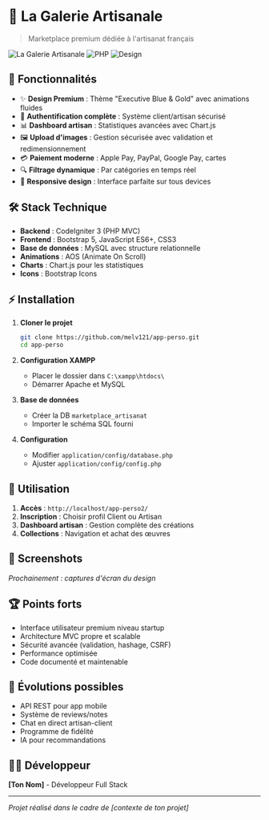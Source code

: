 # 🎨 La Galerie Artisanale

> Marketplace premium dédiée à l'artisanat français

![La Galerie Artisanale](https://img.shields.io/badge/Status-Ready%20for%20Production-success)
![PHP](https://img.shields.io/badge/PHP-CodeIgniter%203-blue)
![Design](https://img.shields.io/badge/Design-Executive%20Blue%20%26%20Gold-gold)

## 🚀 Fonctionnalités

- ✨ **Design Premium** : Thème "Executive Blue & Gold" avec animations fluides
- 🔐 **Authentification complète** : Système client/artisan sécurisé
- 📊 **Dashboard artisan** : Statistiques avancées avec Chart.js
- 🖼️ **Upload d'images** : Gestion sécurisée avec validation et redimensionnement
- 💳 **Paiement moderne** : Apple Pay, PayPal, Google Pay, cartes
- 🔍 **Filtrage dynamique** : Par catégories en temps réel
- 📱 **Responsive design** : Interface parfaite sur tous devices

## 🛠️ Stack Technique

- **Backend** : CodeIgniter 3 (PHP MVC)
- **Frontend** : Bootstrap 5, JavaScript ES6+, CSS3
- **Base de données** : MySQL avec structure relationnelle
- **Animations** : AOS (Animate On Scroll)
- **Charts** : Chart.js pour les statistiques
- **Icons** : Bootstrap Icons

## ⚡ Installation

1. **Cloner le projet**
   ```bash
   git clone https://github.com/melv121/app-perso.git
   cd app-perso
   ```

2. **Configuration XAMPP**
   - Placer le dossier dans `C:\xampp\htdocs\`
   - Démarrer Apache et MySQL

3. **Base de données**
   - Créer la DB `marketplace_artisanat`
   - Importer le schéma SQL fourni

4. **Configuration**
   - Modifier `application/config/database.php`
   - Ajuster `application/config/config.php`

## 🎯 Utilisation

1. **Accès** : `http://localhost/app-perso2/`
2. **Inscription** : Choisir profil Client ou Artisan
3. **Dashboard artisan** : Gestion complète des créations
4. **Collections** : Navigation et achat des œuvres

## 📱 Screenshots

*Prochainement : captures d'écran du design*

## 🏆 Points forts

- Interface utilisateur premium niveau startup
- Architecture MVC propre et scalable
- Sécurité avancée (validation, hashage, CSRF)
- Performance optimisée
- Code documenté et maintenable

## 🔮 Évolutions possibles

- API REST pour app mobile
- Système de reviews/notes
- Chat en direct artisan-client
- Programme de fidélité
- IA pour recommandations

## 👨‍💻 Développeur

**[Ton Nom]** - Développeur Full Stack

---

*Projet réalisé dans le cadre de [contexte de ton projet]*
